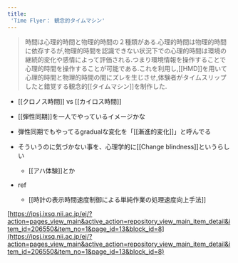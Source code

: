 ```yaml
---
title:
 'Time Flyer： 観念的タイムマシン'
---
```


> 時間は心理的時間と物理的時間の２種類がある.心理的時間は物理的時間に依存するが,物理的時間を認識できない状況下での心理的時間は環境の継続的変化や感情によって評価される.つまり環境情報を操作することで心理的時間を操作することが可能である.これを利用し,[[HMD]]を用いて心理的時間と物理的時間の間にズレを生じさせ,体験者がタイムスリップしたと錯覚する観念的[[タイムマシン]]を制作した.
- [[クロノス時間]] vs [[カイロス時間]]

- [[弾性同期]]を一人でやっているイメージかな
- 弾性同期でもやってるgradualな変化を「[[漸進的変化]]」と呼んでる
- そういうのに気づかない事を、心理学的に[[Change blindness]]というらしい
    - [[アハ体験]]とか

- ref
    - [[時計の表示時間速度制御による単純作業の処理速度向上手法]]

[https://ipsj.ixsq.nii.ac.jp/ej/?action=pages_view_main&active_action=repository_view_main_item_detail&item_id=206550&item_no=1&page_id=13&block_id=8](https://ipsj.ixsq.nii.ac.jp/ej/?action=pages_view_main&active_action=repository_view_main_item_detail&item_id=206550&item_no=1&page_id=13&block_id=8)

